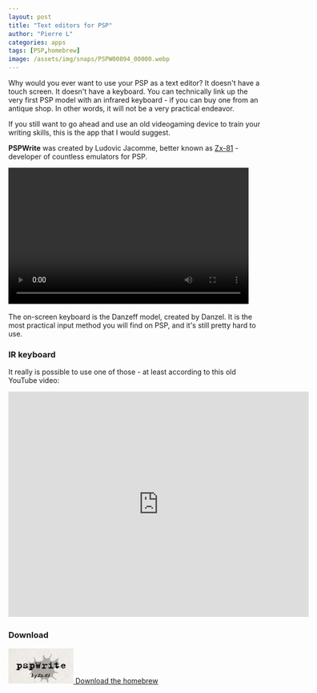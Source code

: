 ```yaml
---
layout: post
title: "Text editors for PSP"
author: "Pierre L"
categories: apps
tags: [PSP,homebrew]
image: /assets/img/snaps/PSPW00894_00000.webp
---
```


Why would you ever want to use your PSP as a text editor? It doesn't have a touch screen. It doesn't have a keyboard. You can technically link up the very first PSP model with an infrared keyboard - if you can buy one from an antique shop. In other words, it will not be a very practical endeavor.

If you still want to go ahead and use an old videogaming device to train your writing skills, this is the app that I would suggest.

__PSPWrite__ was created by Ludovic Jacomme, better known as [Zx-81](http://zx81.zx81.free.fr/) - developer of countless emulators for PSP.

<video class="center" width="480" height="272" controls>
	<source type="video/mp4" src="https://github.com/PSP-Archive/PSP-Archive.github.io/raw/gh-pages/assets/video/2021-05-01-pspwrite.mp4">
</video>

The on-screen keyboard is the Danzeff model, created by Danzel. It is the most practical input method you will find on PSP, and it's still pretty hard to use.

### IR keyboard

It really is possible to use one of those - at least according to this old YouTube video:

<div class="embed-container">
  <iframe
      src="https://www.youtube.com/embed/RTH4-dTzwm8"
      width="600"
      height="450"
      frameborder="0"
      allowfullscreen="">
  </iframe>
</div>

### Download

<p class="download-btn">
    <a href="https://archive.org/download/pspwrite.7z/pspwrite.7z">
	<img border="0" alt="Download the homebrew" src="/assets/img/icon0/2021-05-01-pspwrite.webp" width="130" height="70">
	Download the homebrew
	</a>
</p>
